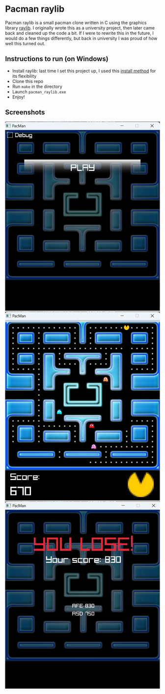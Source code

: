 # Pacman raylib

Pacman raylib is a small pacman clone written in C using the graphics library [raylib](https://www.raylib.com/). I originally wrote this as a university project, then later came back and cleaned up the code a bit. If I were to rewrite this in the future, I would do a few things differently, but back in university I was proud of how well this turned out.

## Instructions to run (on Windows)

 - Install raylib: last time I set this project up, I used this [install method](https://www.raylib.com/) for its flexibility
 - Clone this repo
 - Run ```make``` in the directory
 - Launch ```pacman_raylib.exe```
 - Enjoy!

## Screenshots

![Menu](img/readme/menu.png)
![Gameplay](img/readme/gameplay.png)
![Scoreboard](img/readme/scoreboard.png)